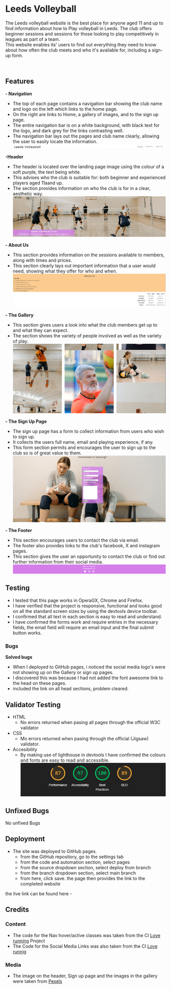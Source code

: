# Leeds Volleyball

The Leeds volleyball website is the best place for anyone aged 11 and up to find information about how to Play volleyball in Leeds.
The club offers beginner sessions and sessions for those looking to play competitively in leagues as part of a team.  
This website enables its' users to find out everything they need to know about how often the club meets and who it's available for, including a sign-up form.

![]()

## Features

**- Navigation**

- The top of each page contains a navigation bar showing the club name and logo on the left which links to the home page.
- On the right are links to Home, a gallery of images, and to the sign up page.
- The entire navigation bar is on a white background, with black text for the logo, and dark grey for the links contrasting well.
- The navigation bar lays out the pages and club name clearly, allowing the user to easily locate the information.
![](assets/images/Nav-Bar.png)

**-Header**
- The header is located over the landing page image using the colour of a soft purple, the text being white.
- This advises who the club is suitable for: both beginner and experienced players aged 11aand up.
- The section provides information on who the club is for in a clear, aesthetic way.
![](assets/images/Header.png)

**- About Us**
- This section provides information on the sessions available to members, along with times and prices.
- This section clearly lays out important information that a user would need, showing what they offer for who and when.
![](assets/images/About-us.png)

**- The Gallery**
- This section gives users a look into what the club members get up to and what they can expect.
- The section shows the variety of people involved as well as the variety of play.
![](assets/images/Gallery.png)

**- The Sign Up Page**
- The sign up page has a form to collect information from users who wish to sign up.
- It collects the users full name, email and playing experience, if any.
- This form section permits and encourages the user to sign up to the club so is of great value to them.
![](assets/images/Sign-up.png)

**- The Footer**
- This section encourages users to contact the club via email.
- The footer also provides links to the club's facebook, X and instagram pages.
- This section gives the user an opportunity to contact the club or find out further information from their social media.
![](assets/images/Footer.png)

## Testing
- I tested that this page works in OperaGX, Chrome and Firefox.
- I have verified that the project is responsive, functional and looks good on all the standard screen sizes by using the devtools device toolbar.
- I confirmed that all text in each section is easy to read and understand.
- I have confirmed the forms work and require entries in the necessary fields, the email field will require an email input and the final submit button works.

### Bugs

**Solved bugs**

- When I deployed to GitHub pages, i noticed the social media logo's were not showing up on the Gallery or sign up pages.
- I discovered this was because I had not added the font awesome link to the head on these pages.
- included the link on all head sections, problem cleared.

## Validator Testing

* HTML
  - No errors returned when pasing all pages through the official W3C validator
* CSS
  - Mo errors returned when pasing through the official (Jigsaw) validator.
* Accesibility
  - By making use of lighthouse in devtools I have confirmed the colours and fonts are easy to read and accessible.
![](assets/images/Lighthouse.png)

## Unfixed Bugs

No unfixed Bugs

## Deployment

* The site was deployed to GitHub pages.
  - from the GitHub repository, go to the settings tab
  - from the code and automation section, select pages
  - from the source dropdown section, select deploy from branch
  - from the branch dropdown section, select main branch
  - from here, click save. the page then provides the link to the completed website

the live link can be found here - 

## Credits

### Content

- The code for the Nav hover/active classes was taken from the CI [Love running](https://learn.codeinstitute.net/courses/course-v1:CodeInstitute+LR101+2021_T1/courseware/4a07c57382724cfda5834497317f24d5/637be1a2e3b84b25aa33f3ab4d98603c/) Project
-  The Code for the Social Media Links was also taken from the CI [Love runnig](https://learn.codeinstitute.net/courses/course-v1:CodeInstitute+LR101+2021_T1/courseware/4a07c57382724cfda5834497317f24d5/e6d4cda2bc08458ba94d2092be9bad3a/)

### Media

- The image on the header, Sign up page and the images in the gallery were taken from [Pexels](https://www.pexels.com/search/volleyball/)
